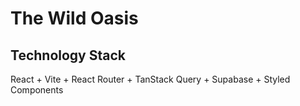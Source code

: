 # The Wild Oasis

## Technology Stack

React + Vite + React Router + TanStack Query + Supabase + Styled Components
